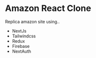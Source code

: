 # Amazon React Clone

Replica amazon site using..

- NextJs
- Tailwindcss
- Redux
- Firebase
- NextAuth